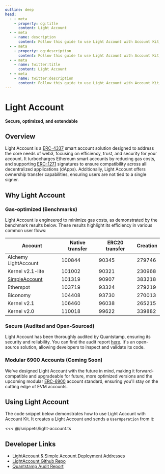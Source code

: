 ```yaml
---
outline: deep
head:
  - - meta
    - property: og:title
      content: Light Account
  - - meta
    - name: description
      content: Follow this guide to use Light Account with Account Kit, a vertically integrated stack for building apps that support ERC-4337.
  - - meta
    - property: og:description
      content: Follow this guide to use Light Account with Account Kit, a vertically integrated stack for building apps that support ERC-4337.
  - - meta
    - name: twitter:title
      content: Light Account
  - - meta
    - name: twitter:description
      content: Follow this guide to use Light Account with Account Kit, a vertically integrated stack for building apps that support ERC-4337.
---
```


# Light Account

**Secure, optimized, and extendable**

## Overview

Light Account is a [ERC-4337](https://eips.ethereum.org/EIPS/eip-4337) smart account solution designed to address the core needs of web3, focusing on efficiency, trust, and security for your account. It turbocharges Ethereum smart accounts by reducing gas costs, and supporting [ERC-1271](https://eips.ethereum.org/EIPS/eip-1271) signatures to ensure compatibility across all decentralized applications (dApps). Additionally, Light Account offers ownership transfer capabilities, ensuring users are not tied to a single signer.

## Why Light Account

### Gas-optimized (Benchmarks)

Light Account is engineered to minimize gas costs, as demonstrated by the benchmark results below. These results highlight its efficiency in various common user flows:

| Account                                                                                                                 | Native transfer | ERC20 transfer | Creation |
| ----------------------------------------------------------------------------------------------------------------------- | --------------- | -------------- | -------- |
| Alchemy LightAccount                                                                                                    | 100844          | 90345          | 279746   |
| Kernel v2.1-lite                                                                                                        | 101002          | 90321          | 230968   |
| [SimpleAccount](https://github.com/eth-infinitism/account-abstraction/blob/develop/contracts/samples/SimpleAccount.sol) | 101319          | 90907          | 383218   |
| Etherspot                                                                                                               | 103719          | 93324          | 279219   |
| Biconomy                                                                                                                | 104408          | 93730          | 270013   |
| Kernel v2.1                                                                                                             | 106460          | 96038          | 265215   |
| Kernel v2.0                                                                                                             | 110018          | 99622          | 339882   |

### Secure (Audited and Open-Sourced)

Light Account has been thoroughly audited by Quantstamp, ensuring its security and reliability. You can find the audit report [here](https://github.com/alchemyplatform/light-account/blob/main/Quantstamp-Audit.pdf). It's an open-source solution, allowing developers to inspect and validate its code.

### Modular 6900 Accounts (Coming Soon)

We've designed Light Account with the future in mind, making it forward-compatible and upgradeable for future, more optimized versions and the upcoming modular [ERC-6900](https://eips.ethereum.org/EIPS/eip-6900) account standard, ensuring you'll stay on the cutting edge of EVM accounts.

## Using Light Account

The code snippet below demonstrates how to use Light Account with Account Kit. It creates a Light Account and sends a `UserOperation` from it:

<<< @/snippets/light-account.ts

## Developer Links

- [LightAccount & Simple Account Deployment Addresses](/smart-accounts/accounts/deployment-addresses)
- [LightAccount Github Repo](https://github.com/alchemyplatform/light-account)
- [Quantstamp Audit Report](https://github.com/alchemyplatform/light-account/blob/main/Quantstamp-Audit.pdf)
